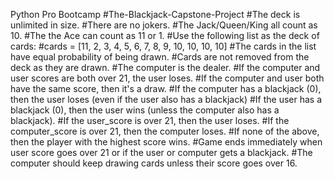 Python Pro Bootcamp
#The-Blackjack-Capstone-Project
#The deck is unlimited in size. 
#There are no jokers. 
#The Jack/Queen/King all count as 10.
#The the Ace can count as 11 or 1.
#Use the following list as the deck of cards:
#cards = [11, 2, 3, 4, 5, 6, 7, 8, 9, 10, 10, 10, 10]
#The cards in the list have equal probability of being drawn.
#Cards are not removed from the deck as they are drawn.
#The computer is the dealer.
#If the computer and user scores are both over 21, the user loses. 
#If the computer and user both have the same score, then it's a draw. 
#If the computer has a blackjack (0), then the user loses (even if the user also has a blackjack)
#If the user has a blackjack (0), then the user wins (unless the computer also has a blackjack).
#If the user_score is over 21, then the user loses. 
#If the computer_score is over 21, then the computer loses. 
#If none of the above, then the player with the highest score wins.
#Game ends immediately when user score goes over 21 or if the user or computer gets a blackjack.
#The computer should keep drawing cards unless their score goes over 16.
